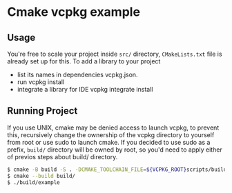 # Cmake vcpkg example

## Usage

You're free to scale your project inside ```src/``` directory, `CMakeLists.txt` file is already set up for this.
To add a library to your project 
- list its names in dependencies vcpkg.json.
- run vcpkg install <library>
- integrate a library for IDE vcpkg integrate install
 
## Running Project

If you use UNIX, cmake may be denied access to launch vcpkg, to prevent this, recursively change the ownership of the vcpkg directory to yourself from root or use sudo to launch cmake. If you decided to use sudo as a prefix, `build/` directory will be owned by root, so you'd need to apply either of previos steps about build/ directory.

```sh
$ cmake -B build -S . -DCMAKE_TOOLCHAIN_FILE=${VCPKG_ROOT}scripts/buildsystems/vcpkg.cmake
$ cmake --build build/
$ ./build/example
```